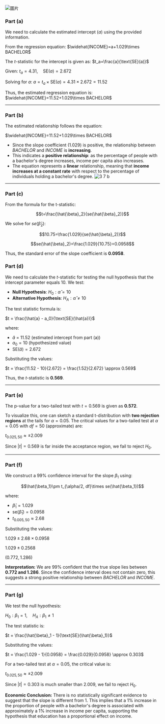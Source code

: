 ![圖片](https://github.com/user-attachments/assets/006e7abd-c13f-4a93-9126-f675c50ee383)


### Part (a)
We need to calculate the estimated intercept $(a)$ using the provided information.

From the regression equation:
$\widehat{INCOME}=a+1.029\times BACHELOR$

The $t$-statistic for the intercept is given as:
$t_a=\frac{a}{\text{SE}(a)}$

Given:
$t_a=4.31, \quad \text{SE}(a)=2.672$

Solving for $a$:
$a=t_a\times \text{SE}(a)=4.31\times2.672=11.52$

Thus, the estimated regression equation is:
$\widehat{INCOME}=11.52+1.029\times BACHELOR$

---

### Part (b)
The estimated relationship follows the equation:

$\widehat{INCOME}=11.52+1.029\times BACHELOR$

- Since the slope coefficient $(1.029)$ is positive, the relationship between $BACHELOR$ and $INCOME$ is **increasing**.
- This indicates a **positive relationship**: as the percentage of people with a bachelor's degree increases, income per capita also increases.
- The equation represents a **linear** relationship, meaning that **income increases at a constant rate** with respect to the percentage of individuals holding a bachelor's degree.
![3 7 b](https://github.com/user-attachments/assets/117abb1c-0f9c-4d90-9263-0e27ae9bf001)

---

### Part (c)
From the formula for the t-statistic:

$$t=\frac{\hat{\beta}_2}{se(\hat{\beta}_2)}$$

We solve for $se(\hat{\beta}_2)$:

$$10.75=\frac{1.029}{se(\hat{\beta}_2)}$$

$$se(\hat{\beta}_2)=\frac{1.029}{10.75}=0.0958$$

Thus, the standard error of the slope coefficient is **$0.0958$**.

### Part (d)
We need to calculate the $t$-statistic for testing the null hypothesis that the intercept parameter equals $10$.
We test:
- **Null Hypothesis**: $H_0: \hat{\alpha}=10$
- **Alternative Hypothesis**: $H_A: \hat{\alpha}\neq10$

The test statistic formula is:

$t = \frac{\hat{a} - a_0}{\text{SE}(\hat{a})}$

where:
- $\hat{a}$ = 11.52 (estimated intercept from part (a))
- $a_0 = 10$ (hypothesized value)
- $\text{SE}(\hat{a}) = 2.672$

Substituting the values:

$t = \frac{11.52 - 10}{2.672} = \frac{1.52}{2.672} \approx 0.569$

Thus, the $t$-statistic is **0.569**.

---

### Part (e)
The p-value for a two-tailed test with $t = 0.569$ is given as **0.572**.

To visualize this, one can sketch a standard t-distribution with **two rejection regions** at the tails for $\alpha = 0.05$. The critical values for a two-tailed test at $\alpha = 0.05$ with $df = 50$ (approximate) are:

$t_{0.025, 50} \approx \pm2.009$

Since $|t| = 0.569$ is far inside the acceptance region, we fail to reject $H_0$.

---

### Part (f)
We construct a 99% confidence interval for the slope $\beta_1$ using:

$$\hat{\beta_1}\pm t_{\alpha/2, df}\times se(\hat{\beta_1})$$

where:
- $\hat{\beta}_1 = 1.029$
- $\text{se}(\hat{\beta}_1) = 0.0958$
- $t_{0.005, 50} \approx 2.68$

Substituting the values:

$1.029 \pm 2.68 \times 0.0958$

$1.029 \pm 0.2568$

$(0.772, 1.286)$

**Interpretation:** We are 99% confident that the true slope lies between **0.772 and 1.286**. Since the confidence interval does not contain zero, this suggests a strong positive relationship between $BACHELOR$ and $INCOME$.

---

### Part (g)
We test the null hypothesis:

$H_0: \beta_1 = 1, \quad H_A: \beta_1 \neq 1$

The test statistic is:

$t = \frac{\hat{\beta}_1 - 1}{\text{SE}(\hat{\beta}_1)}$

Substituting the values:

$t = \frac{1.029 - 1}{0.0958} = \frac{0.029}{0.0958} \approx 0.303$

For a two-tailed test at $\alpha = 0.05$, the critical value is:

$t_{0.025, 50} \approx \pm2.009$

Since $|t| = 0.303$ is much smaller than $2.009$, we fail to reject $H_0$.

**Economic Conclusion:** There is no statistically significant evidence to suggest that the slope is different from $1$. This implies that a $1\%$ increase in the proportion of people with a bachelor's degree is associated with approximately a $1\%$ increase in income per capita, supporting the hypothesis that education has a proportional effect on income.

